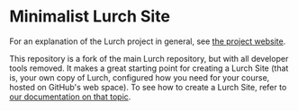 
# Minimalist Lurch Site

For an explanation of the Lurch project in general, see
[the project website](http://lurchmath.github.io).

This repository is a fork of the main Lurch repository, but with all developer
tools removed.  It makes a great starting point for creating a Lurch Site (that
is, your own copy of Lurch, configured how you need for your course, hosted on
GitHub's web space).  To see how to create a Lurch Site, refer to
[our documentation on that topic](https://lurchmath.github.io/site/how-to-create-a-lurch-site/).
